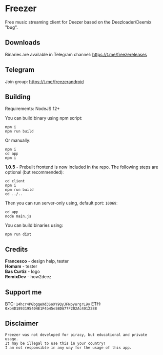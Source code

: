 # Freezer

Free music streaming client for Deezer based on the Deezloader/Deemix "bug".

## Downloads

Binaries are available in Telegram channel: https://t.me/freezereleases

## Telegram

Join group: https://t.me/freezerandroid

## Building

Requirements: NodeJS 12+  

You can build binary using npm script:
```
npm i 
npm run build
```

Or manually:

```
npm i
cd app
npm i 
```

**1.0.5** - Prebuilt frontend is now included in the repo. The following steps are optional (but recommended):

```
cd client
npm i 
npm run build
cd ../..
```

Then you can run server-only using, default port: `10069`: 

```
cd app
node main.js
```

You can build binaries using:

```
npm run dist
```

## Credits

**Francesco** - design help, tester  
**Homam** - tester  
**Bas Curtiz** - logo  
**RemixDev** - how2deez

## Support me
BTC: `14hcr4PGbgqeXd3SoXY9QyJFNpyurgrL9y`
ETH: `0xb4D1893195404E1F4b45e5BDA77F202Ac4012288`

## Disclaimer

```
Freezer was not developed for piracy, but educational and private usage.
It may be illegal to use this in your country!
I am not responsible in any way for the usage of this app.
```